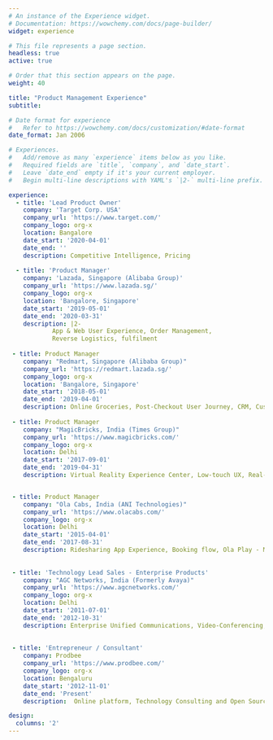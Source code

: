 ```yaml
---
# An instance of the Experience widget.
# Documentation: https://wowchemy.com/docs/page-builder/
widget: experience

# This file represents a page section.
headless: true
active: true

# Order that this section appears on the page.
weight: 40

title: "Product Management Experience"
subtitle:

# Date format for experience
#   Refer to https://wowchemy.com/docs/customization/#date-format
date_format: Jan 2006

# Experiences.
#   Add/remove as many `experience` items below as you like.
#   Required fields are `title`, `company`, and `date_start`.
#   Leave `date_end` empty if it's your current employer.
#   Begin multi-line descriptions with YAML's `|2-` multi-line prefix.

experience:
  - title: 'Lead Product Owner'
    company: 'Target Corp. USA'
    company_url: 'https://www.target.com/'
    company_logo: org-x
    location: Bangalore
    date_start: '2020-04-01'
    date_end: ''
    description: Competitive Intelligence, Pricing
        
  - title: 'Product Manager'
    company: 'Lazada, Singapore (Alibaba Group)'
    company_url: 'https://www.lazada.sg/'
    company_logo: org-x
    location: 'Bangalore, Singapore'
    date_start: '2019-05-01'
    date_end: '2020-03-31'
    description: |2- 
            App & Web User Experience, Order Management,
            Reverse Logistics, fulfilment
    
 - title: Product Manager
    company: "Redmart, Singapore (Alibaba Group)"
    company_url: 'https://redmart.lazada.sg/'
    company_logo: org-x
    location: 'Bangalore, Singapore'
    date_start: '2018-05-01'
    date_end: '2019-04-01'
    description: Online Groceries, Post-Checkout User Journey, CRM, Customer Help Center
    
 - title: Product Manager
    company: "MagicBricks, India (Times Group)"
    company_url: 'https://www.magicbricks.com/'
    company_logo: org-x
    location: Delhi
    date_start: '2017-09-01'
    date_end: '2019-04-31'
    description: Virtual Reality Experience Center, Low-touch UX, Real-estate Web Search & Discovery


 - title: Product Manager
    company: "Ola Cabs, India (ANI Technologies)"
    company_url: 'https://www.olacabs.com/'
    company_logo: org-x
    location: Delhi
    date_start: '2015-04-01'
    date_end: '2017-08-31'
    description: Ridesharing App Experience, Booking flow, Ola Play - Multimedia/IOT Platform
     
       
 - title: 'Technology Lead Sales - Enterprise Products'
    company: "AGC Networks, India (Formerly Avaya)"
    company_url: 'https://www.agcnetworks.com/'
    company_logo: org-x
    location: Delhi
    date_start: '2011-07-01'
    date_end: '2012-10-31'
    description: Enterprise Unified Communications, Video-Conferencing, Contact-Center, Telephony Platform
    
          
 - title: 'Entrepreneur / Consultant'
    company: Prodbee
    company_url: 'https://www.prodbee.com/'
    company_logo: org-x
    location: Bengaluru
    date_start: '2012-11-01'
    date_end: 'Present'
    description:  Online platform, Technology Consulting and Open Source

design:
  columns: '2'
---
```

